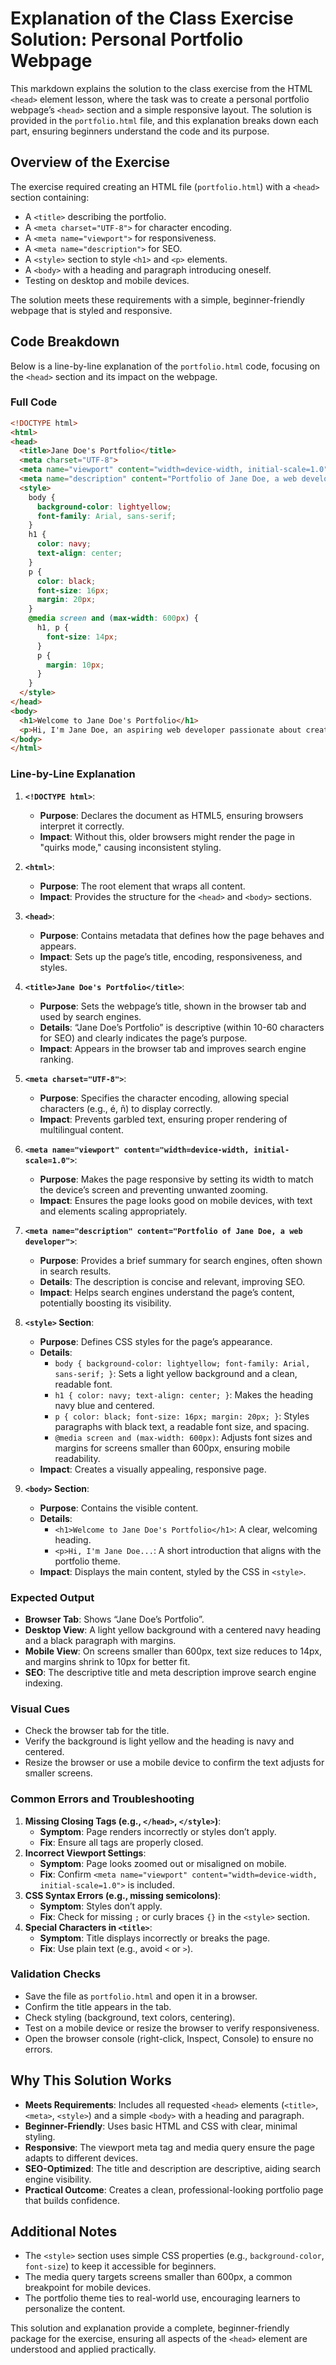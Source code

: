 # Explanation of the Class Exercise Solution: Personal Portfolio Webpage

This markdown explains the solution to the class exercise from the HTML `<head>` element lesson, where the task was to create a personal portfolio webpage’s `<head>` section and a simple responsive layout. The solution is provided in the `portfolio.html` file, and this explanation breaks down each part, ensuring beginners understand the code and its purpose.

## Overview of the Exercise
The exercise required creating an HTML file (`portfolio.html`) with a `<head>` section containing:
- A `<title>` describing the portfolio.
- A `<meta charset="UTF-8">` for character encoding.
- A `<meta name="viewport">` for responsiveness.
- A `<meta name="description">` for SEO.
- A `<style>` section to style `<h1>` and `<p>` elements.
- A `<body>` with a heading and paragraph introducing oneself.
- Testing on desktop and mobile devices.

The solution meets these requirements with a simple, beginner-friendly webpage that is styled and responsive.

## Code Breakdown
Below is a line-by-line explanation of the `portfolio.html` code, focusing on the `<head>` section and its impact on the webpage.

### Full Code
```html
<!DOCTYPE html>
<html>
<head>
  <title>Jane Doe's Portfolio</title>
  <meta charset="UTF-8">
  <meta name="viewport" content="width=device-width, initial-scale=1.0">
  <meta name="description" content="Portfolio of Jane Doe, a web developer">
  <style>
    body {
      background-color: lightyellow;
      font-family: Arial, sans-serif;
    }
    h1 {
      color: navy;
      text-align: center;
    }
    p {
      color: black;
      font-size: 16px;
      margin: 20px;
    }
    @media screen and (max-width: 600px) {
      h1, p {
        font-size: 14px;
      }
      p {
        margin: 10px;
      }
    }
  </style>
</head>
<body>
  <h1>Welcome to Jane Doe's Portfolio</h1>
  <p>Hi, I'm Jane Doe, an aspiring web developer passionate about creating user-friendly websites. This portfolio showcases my projects and skills in HTML, CSS, and JavaScript.</p>
</body>
</html>
```

### Line-by-Line Explanation
1. **`<!DOCTYPE html>`**:
   - **Purpose**: Declares the document as HTML5, ensuring browsers interpret it correctly.
   - **Impact**: Without this, older browsers might render the page in "quirks mode," causing inconsistent styling.

2. **`<html>`**:
   - **Purpose**: The root element that wraps all content.
   - **Impact**: Provides the structure for the `<head>` and `<body>` sections.

3. **`<head>`**:
   - **Purpose**: Contains metadata that defines how the page behaves and appears.
   - **Impact**: Sets up the page’s title, encoding, responsiveness, and styles.

4. **`<title>Jane Doe's Portfolio</title>`**:
   - **Purpose**: Sets the webpage’s title, shown in the browser tab and used by search engines.
   - **Details**: “Jane Doe’s Portfolio” is descriptive (within 10-60 characters for SEO) and clearly indicates the page’s purpose.
   - **Impact**: Appears in the browser tab and improves search engine ranking.

5. **`<meta charset="UTF-8">`**:
   - **Purpose**: Specifies the character encoding, allowing special characters (e.g., é, ñ) to display correctly.
   - **Impact**: Prevents garbled text, ensuring proper rendering of multilingual content.

6. **`<meta name="viewport" content="width=device-width, initial-scale=1.0">`**:
   - **Purpose**: Makes the page responsive by setting its width to match the device’s screen and preventing unwanted zooming.
   - **Impact**: Ensures the page looks good on mobile devices, with text and elements scaling appropriately.

7. **`<meta name="description" content="Portfolio of Jane Doe, a web developer">`**:
   - **Purpose**: Provides a brief summary for search engines, often shown in search results.
   - **Details**: The description is concise and relevant, improving SEO.
   - **Impact**: Helps search engines understand the page’s content, potentially boosting its visibility.

8. **`<style>` Section**:
   - **Purpose**: Defines CSS styles for the page’s appearance.
   - **Details**:
     - `body { background-color: lightyellow; font-family: Arial, sans-serif; }`: Sets a light yellow background and a clean, readable font.
     - `h1 { color: navy; text-align: center; }`: Makes the heading navy blue and centered.
     - `p { color: black; font-size: 16px; margin: 20px; }`: Styles paragraphs with black text, a readable font size, and spacing.
     - `@media screen and (max-width: 600px)`: Adjusts font sizes and margins for screens smaller than 600px, ensuring mobile readability.
   - **Impact**: Creates a visually appealing, responsive page.

9. **`<body>` Section**:
   - **Purpose**: Contains the visible content.
   - **Details**:
     - `<h1>Welcome to Jane Doe's Portfolio</h1>`: A clear, welcoming heading.
     - `<p>Hi, I'm Jane Doe...`: A short introduction that aligns with the portfolio theme.
   - **Impact**: Displays the main content, styled by the CSS in `<style>`.

### Expected Output
- **Browser Tab**: Shows “Jane Doe’s Portfolio”.
- **Desktop View**: A light yellow background with a centered navy heading and a black paragraph with margins.
- **Mobile View**: On screens smaller than 600px, text size reduces to 14px, and margins shrink to 10px for better fit.
- **SEO**: The descriptive title and meta description improve search engine indexing.

### Visual Cues
- Check the browser tab for the title.
- Verify the background is light yellow and the heading is navy and centered.
- Resize the browser or use a mobile device to confirm the text adjusts for smaller screens.

### Common Errors and Troubleshooting
1. **Missing Closing Tags (e.g., `</head>`, `</style>`)**:
   - **Symptom**: Page renders incorrectly or styles don’t apply.
   - **Fix**: Ensure all tags are properly closed.
2. **Incorrect Viewport Settings**:
   - **Symptom**: Page looks zoomed out or misaligned on mobile.
   - **Fix**: Confirm `<meta name="viewport" content="width=device-width, initial-scale=1.0">` is included.
3. **CSS Syntax Errors (e.g., missing semicolons)**:
   - **Symptom**: Styles don’t apply.
   - **Fix**: Check for missing `;` or curly braces `{}` in the `<style>` section.
4. **Special Characters in `<title>`**:
   - **Symptom**: Title displays incorrectly or breaks the page.
   - **Fix**: Use plain text (e.g., avoid `<` or `>`).

### Validation Checks
- Save the file as `portfolio.html` and open it in a browser.
- Confirm the title appears in the tab.
- Check styling (background, text colors, centering).
- Test on a mobile device or resize the browser to verify responsiveness.
- Open the browser console (right-click, Inspect, Console) to ensure no errors.

## Why This Solution Works
- **Meets Requirements**: Includes all requested `<head>` elements (`<title>`, `<meta>`, `<style>`) and a simple `<body>` with a heading and paragraph.
- **Beginner-Friendly**: Uses basic HTML and CSS with clear, minimal styling.
- **Responsive**: The viewport meta tag and media query ensure the page adapts to different devices.
- **SEO-Optimized**: The title and description are descriptive, aiding search engine visibility.
- **Practical Outcome**: Creates a clean, professional-looking portfolio page that builds confidence.

## Additional Notes
- The `<style>` section uses simple CSS properties (e.g., `background-color`, `font-size`) to keep it accessible for beginners.
- The media query targets screens smaller than 600px, a common breakpoint for mobile devices.
- The portfolio theme ties to real-world use, encouraging learners to personalize the content.

This solution and explanation provide a complete, beginner-friendly package for the exercise, ensuring all aspects of the `<head>` element are understood and applied practically.